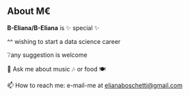 ## About M€

**B-Eliana/B-Eliana** is ✨ special ✨


^^ wishing to start a data science career 

❔any suggestion is welcome

💬 Ask me about music 🎶 or food 🍽

📫 How to reach me: e-mail-me at elianaboschetti@gmail.com 
